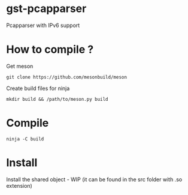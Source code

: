 # gst-pcapparser
Pcapparser with IPv6 support

# How to compile ?

Get meson
```
git clone https://github.com/mesonbuild/meson
```

Create build files for ninja
```
mkdir build && /path/to/meson.py build
```

# Compile 
```
ninja -C build
```

# Install
Install the shared object - WIP
(it can be found in the src folder with .so extension)
